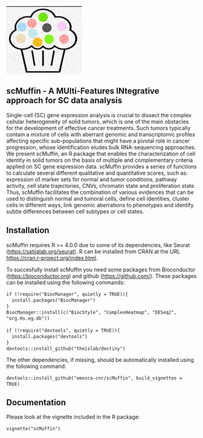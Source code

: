 <img src="vignettes/images/logo.jpg" width="200">

## scMuffin - A MUlti-Features INtegrative approach for SC data analysis

Single-cell (SC) gene expression analysis is crucial to dissect the complex cellular heterogeneity of solid tumors, which is one of the main obstacles for the development of effective cancer treatments. Such tumors typically contain a mixture of cells with aberrant genomic and transcriptomic profiles affecting specific sub-populations that might have a pivotal role in cancer progression, whose identification eludes bulk RNA-sequencing approaches. We present scMuffin, an R package that enables the characterization of cell identity in solid tumors on the basis of multiple and complementary criteria applied on SC gene expression data. scMuffin provides a series of functions to calculate several different qualitative and quantitative scores, such as: expression of marker sets for normal and tumor conditions, pathway activity, cell state trajectories, CNVs, chromatin state and proliferation state. Thus, scMuffin facilitates the combination of various evidences that can be used to distinguish normal and tumoral cells, define cell identities, cluster cells in different ways, link genomic aberrations to phenotypes and identify subtle differences between cell subtypes or cell states.

## Installation

scMuffin requires R >= 4.0.0 due to some of its dependencies, like Seurat (https://satijalab.org/seurat). R can be installed from CRAN at the URL https://cran.r-project.org/index.html.

To succesfully install scMuffin you need some packages from Bioconductor (https://bioconductor.org) and github (https://github.com/). These packages can be installed using the following commands:

```{r, include=TRUE, eval=FALSE}
if (!require("BiocManager", quietly = TRUE)){
  install.packages("BiocManager")
}
BiocManager::install(c("BiocStyle", "ComplexHeatmap", "DESeq2", "org.Hs.eg.db"))

if (!require("devtools", quietly = TRUE)){
  install.packages("devtools")
}
devtools::install_github("theislab/destiny")
```

The other dependencies, if missing, should be automatically installed using the following command:

```{r, include=TRUE, eval=FALSE}
devtools::install_github("emosca-cnr/scMuffin", build_vignettes = TRUE)
```

## Documentation
Please look at the vignette included in the R package:
```{r, eval=FALSE}
vignette("scMuffin")
```

